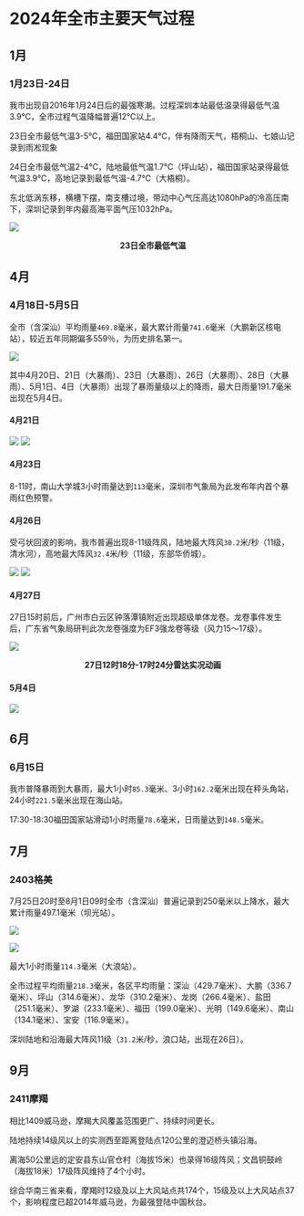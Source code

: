 # 2024年全市主要天气过程

## 1月
### 1月23日-24日
我市出现自2016年1月24日后的最强寒潮。过程深圳本站最低温录得最低气温3.9°C，全市过程气温降幅普遍12℃以上。

23日全市最低气温3-5℃，福田国家站4.4℃，伴有降雨天气，梧桐山、七娘山记录到雨凇现象

24日全市最低气温2-4℃，陆地最低气温1.7℃（坪山站），福田国家站录得最低气温3.9℃，高地记录到最低气温-4.7℃（大梧桐）。

东北低涡东移，横槽下摆，南支槽过境，带动中心气压高达1080hPa的冷高压南下，深圳记录到年内最高海平面气压1032hPa。

![](https://s1.moexin.cn/img/2024/02/20240223.png)
<center><b>23日全市最低气温</b></center>

## 4月
### 4月18日-5月5日
全市（含深汕）平均雨量`469.8`毫米，最大累计雨量`741.6`毫米（大鹏新区核电站），较近五年同期偏多559％，为历史排名第一。

![](https://s1.moexin.cn/img/2024/04/GD_swanmcr_20240418100000.png)

其中4月20日、21日（大暴雨）、23日（大暴雨）、26日（大暴雨）、28日（大暴雨）、5月1日、4日（大暴雨）出现了暴雨量级以上的降雨，最大日雨量191.7毫米出现在5月4日。

#### 4月21日
![](https://s1.moexin.cn/img/2024/04/imgCWA_240421_0940.jpg)
![](https://s1.moexin.cn/img/2024/04/SKEWT_20240421000000_45004.png)

#### 4月23日
8-11时，南山大学城3小时雨量达到`113`毫米，深圳市气象局为此发布年内首个暴雨红色预警。

#### 4月26日
受弓状回波的影响，我市普遍出现8-11级阵风，陆地最大阵风`30.2`米/秒（11级，清水河），高地最大阵风`32.4`米/秒（11级，东部华侨城）。

![](https://s1.moexin.cn/img/2024/05/4c098581cd3f4f5940bceb8621f1bdf2.png)
![](https://s1.moexin.cn/img/2024/05/20240426.jpg)

#### 4月27日
27日15时前后，广州市白云区钟落潭镇附近出现超级单体龙卷。龙卷事件发生后，广东省气象局研判此次龙卷强度为EF3强龙卷等级（风力15～17级）。

![](https://s1.moexin.cn/img/2024/05/SWAN.gif)
<center><b>27日12时18分-17时24分雷达实况动画</b></center>

#### 5月4日
![](https://s1.moexin.cn/img/2024/05/20240504.jpg)

## 6月
### 6月15日
我市普降暴雨到大暴雨，最大1小时`85.3`毫米、3小时`162.2`毫米出现在秤头角站，24小时`221.5`毫米出现在海山站。

17:30-18:30福田国家站滑动1小时雨量`78.6`毫米，日雨量达到`148.5`毫米。

## 7月
### 2403格美
7月25日20时至8月1日09时全市（含深汕）普遍记录到250毫米以上降水，最大累计雨量497.1毫米（坝光站）。

![](https://s1.moexin.cn/img/2024/07/07r3.jpg)

![](https://s1.moexin.cn/img/2024/07/07r24.jpg)

最大1小时雨量`114.3`毫米（大浪站）。

全市过程平均雨量`218.3`毫米，各区平均雨量：深汕（429.7毫米）、大鹏（336.7毫米）、坪山（314.6毫米）、龙华（310.2毫米）、龙岗（266.4毫米）、盐田（251.1毫米）、罗湖（233.1毫米）、福田（199.0毫米）、光明（149.6毫米）、南山（134.1毫米）、宝安（116.9毫米）。

深圳陆地和沿海最大阵风11级（`31.2`米/秒，浪口站，出现在26日）。

## 9月
### 2411摩羯
相比1409威马逊，摩羯大风覆盖范围更广、持续时间更长。

陆地持续14级风以上的实测西至距离登陆点120公里的澄迈桥头镇沿海。

离海50公里远的定安县东山官仓村（海拔15米）也录得16级阵风；文昌铜鼓岭（海拔18米）17级阵风维持了4个小时。

综合华南三省来看，摩羯时12级及以上大风站点共174个，15级及以上大风站点37个，影响程度已超2014年威马逊，为最强登陆中国秋台。
